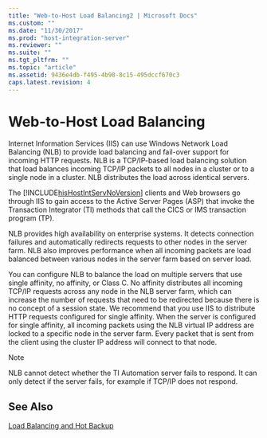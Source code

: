 ```yaml
---
title: "Web-to-Host Load Balancing2 | Microsoft Docs"
ms.custom: ""
ms.date: "11/30/2017"
ms.prod: "host-integration-server"
ms.reviewer: ""
ms.suite: ""
ms.tgt_pltfrm: ""
ms.topic: "article"
ms.assetid: 9436e4db-f495-4b98-8c15-495dccf670c3
caps.latest.revision: 4
---
```

# Web-to-Host Load Balancing
Internet Information Services (IIS) can use Windows Network Load Balancing (NLB) to provide load balancing and fail-over support for incoming HTTP requests. NLB is a TCP/IP-based load balancing solution that load balances incoming TCP/IP packets to all nodes in a cluster or to a single node in a cluster. NLB distributes the load across identical servers.  
  
 The [!INCLUDE[hisHostIntServNoVersion](../includes/hishostintservnoversion-md.md)] clients and Web browsers go through IIS to gain access to the Active Server Pages (ASP) that invoke the Transaction Integrator (TI) methods that call the CICS or IMS transaction program (TP).  
  
 NLB provides high availability on enterprise systems. It detects connection failures and automatically redirects requests to other nodes in the server farm. NLB also improves performance when all incoming packets are load balanced between various nodes in the server farm based on server load.  
  
 You can configure NLB to balance the load on multiple servers that use single affinity, no affinity, or Class C. No affinity distributes all incoming TCP/IP requests across any node in the NLB server farm, which can increase the number of requests that need to be redirected because there is no concept of a session state. We recommend that you use IIS to distribute HTTP requests configured for single affinity. When the server is configured for single affinity, all incoming packets using the NLB virtual IP address are locked to a specific node in the server farm. Every packet that is sent from the client using the cluster IP address will connect to that node.  
  
> [!NOTE]
>  NLB cannot detect whether the TI Automation server fails to respond. It can only detect if the server fails, for example if TCP/IP does not respond.  
  
## See Also  
 [Load Balancing and Hot Backup](../HIS2010/load-balancing-and-hot-backup1.md)